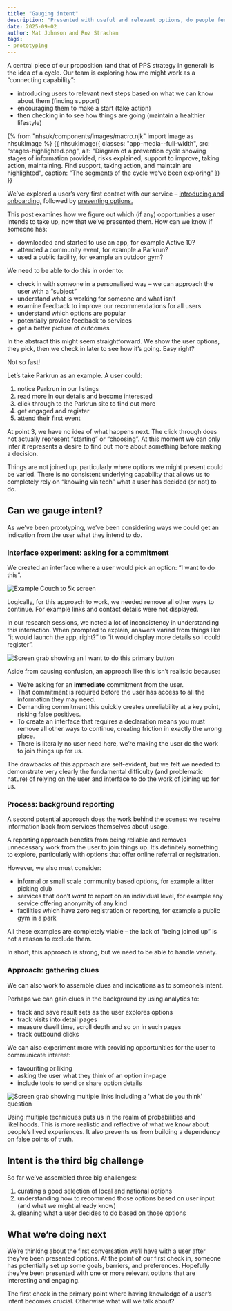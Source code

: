 ```yaml
---
title: "Gauging intent"
description: "Presented with useful and relevant options, do people feel encouraged to take up activities?"
date: 2025-09-02
author: Mat Johnson and Roz Strachan
tags:
- prototyping
---
```


A central piece of our proposition (and that of PPS strategy in general) is the idea of a cycle. Our team is exploring how me might work as a “connecting capability”:

* introducing users to relevant next steps based on what we can know about them (finding support)
* encouraging them to make a start (take action)
* then checking in to see how things are going (maintain a healthier lifestyle)

{% from "nhsuk/components/images/macro.njk" import image as nhsukImage %}
{{ nhsukImage({
  classes: "app-media--full-width",
  src: "stages-highlighted.png",
  alt: "Diagram of a prevention cycle showing stages of information provided, risks explained, support to improve, taking action, maintaining. Find support, taking action, and maintain are highlighted",
  caption: "The segments of the cycle we’ve been exploring"
}) }}

We’ve explored a user’s very first contact with our service &ndash; [introducing and onboarding,](/personalised-prevention-platform/2025/04/onboarding-users/) followed by [presenting options.](/personalised-prevention-platform/2025/09/presenting-options/)

This post examines how we figure out which (if any) opportunities a user intends to take up, now that we’ve presented them. How can we know if someone has:

* downloaded and started to use an app, for example Active 10?
* attended a community event, for example a Parkrun?
* used a public facility, for example an outdoor gym?

We need to be able to do this in order to:

* check in with someone in a personalised way &ndash; we can approach the user with a “subject”
* understand what is working for someone and what isn’t
* examine feedback to improve our recommendations for all users
* understand which options are popular
* potentially provide feedback to services
* get a better picture of outcomes

In the abstract this might seem straightforward. We show the user options, they pick, then we check in later to see how it’s going. Easy right?

Not so fast!

Let’s take Parkrun as an example. A user could:

1. notice Parkrun in our listings
2. read more in our details and become interested
3. click through to the Parkrun site to find out more
4. get engaged and register
5. attend their first event

At point 3, we have no idea of what happens next. The click through does not actually represent “starting” or “choosing”. At this moment we can only infer it represents a desire to find out more about something before making a decision.

Things are not joined up, particularly where options we might present could be varied. There is no consistent underlying capability that allows us to completely rely on “knowing via tech” what a user has decided (or not) to do.

## Can we gauge intent?

As we’ve been prototyping, we’ve been considering ways we could get an indication from the user what they intend to do.

### Interface experiment: asking for a commitment

We created an interface where a user would pick an option: “I want to do this”.

![Example Couch to 5k screen](blocking-example.png)

Logically, for this approach to work, we needed remove all other ways to continue. For example links and contact details were not displayed.

In our research sessions, we noted a lot of inconsistency in understanding this interaction. When prompted to explain, answers varied from things like “it would launch the app, right?” to “it would display more details so I could register”.

![Screen grab showing an I want to do this primary button](blocking-ui.png 'Our experiment required a declaration')

Aside from causing confusion, an approach like this isn’t realistic because:

* We’re asking for an **immediate** commitment from the user.
* That commitment is required before the user has access to all the information they may need.
* Demanding commitment this quickly creates unreliability at a key point, risking false positives.
* To create an interface that requires a declaration means you must remove all other ways to continue, creating friction in exactly the wrong place.
* There is literally no user need here, we’re making the user do the work to join things up for us.

The drawbacks of this approach are self-evident, but we felt we needed to demonstrate very clearly the fundamental difficulty (and problematic nature) of relying on the user and interface to do the work of joining up for us.

### Process: background reporting

A second potential approach does the work behind the scenes: we receive information back from services themselves about usage.

A reporting approach benefits from being reliable and removes unnecessary work from the user to join things up. It’s definitely something to explore, particularly with options that offer online referral or registration.

However, we also must consider:

* informal or small scale community based options, for example a litter picking club
* services that don’t _want_ to report on an individual level, for example any service offering anonymity of any kind
* facilities which have zero registration or reporting, for example a public gym in a park

All these examples are completely viable &ndash; the lack of “being joined up” is not a reason to exclude them.

In short, this approach is strong, but we need to be able to handle variety.

### Approach: gathering clues

We can also work to assemble clues and indications as to someone’s intent.

Perhaps we can gain clues in the background by using analytics to:

* track and save result sets as the user explores options
* track visits into detail pages
* measure dwell time, scroll depth and so on in such pages
* track outbound clicks

We can also experiment more with providing opportunities for the user to communicate interest:

* favouriting or liking
* asking the user what they think of an option in-page
* include tools to send or share option details

![Screen grab showing multiple links including a 'what do you think' question](clues-ui.png 'We can encourage but not rely on user interaction')

Using multiple techniques puts us in the realm of probabilities and likelihoods. This is more realistic and reflective of what we know about people’s lived experiences. It also prevents us from building a dependency on false points of truth.

## Intent is the third big challenge

So far we’ve assembled three big challenges:

1. curating a good selection of local and national options
2. understanding how to recommend those options based on user input (and what we might already know)
3. gleaning what a user decides to do based on those options

## What we’re doing next

We’re thinking about the first conversation we’ll have with a user after they’ve been presented options. At the point of our first check in, someone has potentially set up some goals, barriers, and preferences. Hopefully they’ve been presented with one or more relevant options that are interesting and engaging.

The first check in the primary point where having knowledge of a user’s intent becomes crucial. Otherwise what will we talk about?
